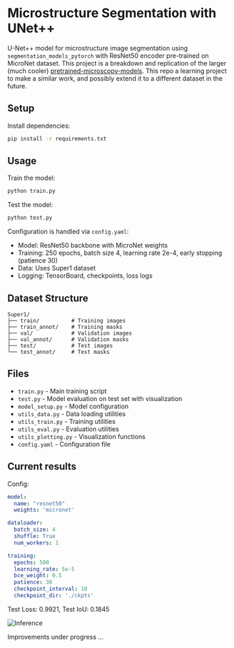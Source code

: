 # Microstructure Segmentation with UNet++

U-Net++ model for microstructure image segmentation using `segmentation_models_pytorch` with ResNet50 encoder pre-trained on MicroNet dataset.
This project is a breakdown and replication of the larger (much cooler) [pretrained-microscopy-models](https://github.com/nasa/pretrained-microscopy-models/tree/main). This repo a learning project to make a similar work, and possibly extend it to a different dataset in the future. 

## Setup

Install dependencies:
```bash
pip install -r requirements.txt
```

## Usage

Train the model:
```bash
python train.py
```

Test the model:
```bash
python test.py
```

Configuration is handled via `config.yaml`:
- Model: ResNet50 backbone with MicroNet weights
- Training: 250 epochs, batch size 4, learning rate 2e-4, early stopping (patience 30)
- Data: Uses Super1 dataset
- Logging: TensorBoard, checkpoints, loss logs

## Dataset Structure

```
Super1/
├── train/          # Training images
├── train_annot/    # Training masks
├── val/            # Validation images
├── val_annot/      # Validation masks
├── test/           # Test images
└── test_annot/     # Test masks
```

## Files

- `train.py` - Main training script
- `test.py` - Model evaluation on test set with visualization
- `model_setup.py` - Model configuration
- `utils_data.py` - Data loading utilities
- `utils_train.py` - Training utilities
- `utils_eval.py` - Evaluation utilities
- `utils_plotting.py` - Visualization functions
- `config.yaml` - Configuration file 

##  Current results

Config: 
```yaml
model:
  name: "resnet50"
  weights: 'micronet'

dataloader:
  batch_size: 4
  shuffle: True
  num_workers: 1

training:
  epochs: 500
  learning_rate: 5e-5
  bce_weight: 0.5
  patience: 30
  checkpoint_interval: 10
  checkpoint_dir: './ckpts'
```

Test Loss: 0.9921, Test IoU: 0.1845

![Inference](https://github.com/user-attachments/assets/ed283cb6-7813-4a9b-9369-3a9e67abef5a)

Improvements under progress ... 


